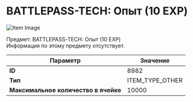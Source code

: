 # BATTLEPASS-TECH: Опыт (10 EXP)

![Item Image](../img/8982.webp?raw=true)

Предмет: BATTLEPASS-TECH: Опыт (10 EXP)<br>Информация по этому предмету отсутствует.


| Параметр | Значение |
|----------|----------|
| **ID** | 8982 |
| **Тип** | ITEM_TYPE_OTHER |
| **Максимальное количество в ячейке** | 10000 |

